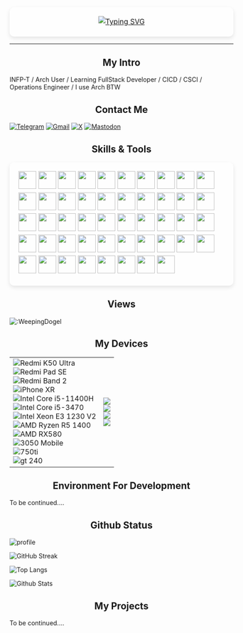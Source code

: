 
<p align="center" style="position: relative; padding: 20px; font-size: 16px; line-height: 1.6;">
<span style="
            position: absolute;
            top: 0;
            left: 0;
            width: 100%;
            height: 100%;
            background: rgba(255, 255, 255, 0.2); 
            z-index: -1;
            border-radius: 10px; 
            box-shadow: 0 4px 10px rgba(0, 0, 0, 0.1);
        "></span>
<a href="https://git.io/typing-svg"><img src="https://readme-typing-svg.demolab.com?font=Fira+Code&size=32&pause=1000&color=F76EEE&width=435&lines=Hi%2C+I'm+WeepingDogel.;I+will%2C+therefore+I+am." alt="Typing SVG" /></a>
</p>


---

<h2 align="center">My Intro</h2>

INFP-T / Arch User / Learning FullStack Developer / CICD / CSCI / Operations Engineer / I use Arch BTW

<h2 align="center">Contact Me</h2>

[![Telegram](https://img.shields.io/badge/Telegram-@weepingdogel_2025-666666?style=for-the-badge&logo=Telegram&logoColor=&labelColor=000000)](https://t.me/weepingdogel_2025)
[![Gmail](https://img.shields.io/badge/Gmail-weepingdogel@gmail.com-666666?style=for-the-badge&logo=Gmail&logoColor=&labelColor=000000)](mailto:weepingdogel@gmail.com)
[![X](https://img.shields.io/badge/@weepingdogel_me-666666?style=for-the-badge&logo=X&logoColor=&labelColor=000000)](https://x.com/weepingdogel_me)
[![Mastodon](https://img.shields.io/badge/mastodon-@WeepingDogel-666666?style=for-the-badge&logo=mastodon&logoColor=&labelColor=000000)](https://zone.liolok.com/@WeepingDogel)

<h2 align="center">Skills & Tools</h2>
<p style="position: relative; padding: 20px; font-size: 16px; line-height: 1.6;">
        <span style="
            position: absolute;
            top: 0;
            left: 0;
            width: 100%;
            height: 100%;
            background: rgba(255, 255, 255, 0.2); 
            z-index: -1;
            border-radius: 10px; 
            box-shadow: 0 4px 10px rgba(0, 0, 0, 0.1);
        "></span>
<img src="https://cdn.jsdelivr.net/gh/devicons/devicon@latest/icons/python/python-original.svg" width="40" height="40" />
<img src="https://cdn.jsdelivr.net/gh/devicons/devicon@latest/icons/html5/html5-original.svg" width="40" height="40" /> 
<img src="https://cdn.jsdelivr.net/gh/devicons/devicon@latest/icons/css3/css3-original.svg" width="40" height="40" />
<img src="https://cdn.jsdelivr.net/gh/devicons/devicon@latest/icons/javascript/javascript-original.svg" width="40" height="40" />
<img src="https://cdn.jsdelivr.net/gh/devicons/devicon@latest/icons/c/c-original.svg" width="40" height="40" />          
<img src="https://cdn.jsdelivr.net/gh/devicons/devicon@latest/icons/vuejs/vuejs-original.svg" width="40" height="40" />
<img src="https://cdn.jsdelivr.net/gh/devicons/devicon@latest/icons/vitejs/vitejs-original.svg" width="40" height="40"/>
<img src="https://cdn.jsdelivr.net/gh/devicons/devicon@latest/icons/axios/axios-plain-wordmark.svg" width="40" height="40"/>          
<img src="https://cdn.jsdelivr.net/gh/devicons/devicon@latest/icons/nodejs/nodejs-original-wordmark.svg" width="40" height="40"/>          
<img src="https://cdn.jsdelivr.net/gh/devicons/devicon@latest/icons/electron/electron-original.svg" width="40" height="40"/>          
<img src="https://cdn.jsdelivr.net/gh/devicons/devicon@latest/icons/tailwindcss/tailwindcss-original.svg" width="40" height="40"/>
<img src="https://cdn.jsdelivr.net/gh/devicons/devicon@latest/icons/fastapi/fastapi-original.svg" width="40" height="40" />
<img src="https://cdn.jsdelivr.net/gh/devicons/devicon@latest/icons/pandas/pandas-original.svg" width="40" height="40"/>         
<img src="https://cdn.jsdelivr.net/gh/devicons/devicon@latest/icons/numpy/numpy-original.svg" width="40" height="40"/>
<img src="https://cdn.jsdelivr.net/gh/devicons/devicon@latest/icons/tensorflow/tensorflow-original.svg" width="40" height="40"/>
<img src="https://cdn.jsdelivr.net/gh/devicons/devicon@latest/icons/pytorch/pytorch-original.svg" width="40" height="40"/>
<img src="https://cdn.jsdelivr.net/gh/devicons/devicon@latest/icons/streamlit/streamlit-original.svg"width="40" height="40"/>         
<img src="https://cdn.jsdelivr.net/gh/devicons/devicon@latest/icons/sqlalchemy/sqlalchemy-original.svg" width="40" height="40"/>
<img src="https://cdn.jsdelivr.net/gh/devicons/devicon@latest/icons/sqlite/sqlite-original.svg" width="40" height="40"/>
<img src="https://cdn.jsdelivr.net/gh/devicons/devicon@latest/icons/mariadb/mariadb-original.svg"  width="40" height="40"/>
<img src="https://cdn.jsdelivr.net/gh/devicons/devicon@latest/icons/mysql/mysql-original.svg"  width="40" height="40"/>
<img src="https://cdn.jsdelivr.net/gh/devicons/devicon@latest/icons/postgresql/postgresql-original.svg"  width="40" height="40"/>
<img src="https://cdn.jsdelivr.net/gh/devicons/devicon@latest/icons/supabase/supabase-original.svg" width="40" height="40"/>
<img src="https://cdn.jsdelivr.net/gh/devicons/devicon@latest/icons/oauth/oauth-original.svg" width="40" height="40"/>                             
<img src="https://cdn.jsdelivr.net/gh/devicons/devicon@latest/icons/vscode/vscode-original.svg" width="40" height="40" />
<img src="https://cdn.jsdelivr.net/gh/devicons/devicon@latest/icons/vim/vim-original.svg" width="40" height="40"/>          
<img src="https://cdn.jsdelivr.net/gh/devicons/devicon@latest/icons/chrome/chrome-original.svg" width="40" height="40" />
<img src="https://cdn.jsdelivr.net/gh/devicons/devicon@latest/icons/npm/npm-original-wordmark.svg" width="40" height="40"/>
<img src="https://cdn.jsdelivr.net/gh/devicons/devicon@latest/icons/yarn/yarn-original-wordmark.svg" width="40" height="40"/>          
<img src="https://cdn.jsdelivr.net/gh/devicons/devicon@latest/icons/git/git-original.svg" width="40" height="40"/>
<img src="https://cdn.jsdelivr.net/gh/devicons/devicon@latest/icons/github/github-original.svg" width="40" height="40"/>
<img src="https://cdn.jsdelivr.net/gh/devicons/devicon@latest/icons/githubactions/githubactions-original.svg" width="40" height="40"/>
<img src="https://cdn.jsdelivr.net/gh/devicons/devicon@latest/icons/jenkins/jenkins-original.svg" width="40" height="40"/>              
<img src="https://cdn.jsdelivr.net/gh/devicons/devicon@latest/icons/openstack/openstack-original.svg" width="40" height="40"/>    
<img src="https://cdn.jsdelivr.net/gh/devicons/devicon@latest/icons/docker/docker-original.svg" width="40" height="40"/>
<img src="https://cdn.jsdelivr.net/gh/devicons/devicon@latest/icons/portainer/portainer-original.svg" width="40" height="40"/>
<img src="https://cdn.jsdelivr.net/gh/devicons/devicon@latest/icons/yaml/yaml-original.svg" width="40" height="40"/>
<img src="https://cdn.jsdelivr.net/gh/devicons/devicon@latest/icons/latex/latex-original.svg" width="40" height="40"/>
<img src="https://cdn.jsdelivr.net/gh/devicons/devicon@latest/icons/markdown/markdown-original.svg" width="40" height="40"/>
<img src="https://cdn.jsdelivr.net/gh/devicons/devicon@latest/icons/bash/bash-original.svg" width="40" height="40"/>
<img src="https://cdn.jsdelivr.net/gh/devicons/devicon@latest/icons/powershell/powershell-original.svg" width="40" height="40" />                          
<img src="https://cdn.jsdelivr.net/gh/devicons/devicon@latest/icons/archlinux/archlinux-original.svg" width="40" height="40"/>
<img src="https://cdn.jsdelivr.net/gh/devicons/devicon@latest/icons/ubuntu/ubuntu-original.svg" width="40" height="40"/>          
<img src="https://cdn.jsdelivr.net/gh/devicons/devicon@latest/icons/windows11/windows11-original.svg" width="40" height="40"/>
<img src="https://cdn.jsdelivr.net/gh/devicons/devicon@latest/icons/android/android-original.svg" width="40" height="40"/>
<img src="https://cdn.jsdelivr.net/gh/devicons/devicon@latest/icons/apple/apple-original.svg"  width="40" height="40"/>
<img src="https://cdn.jsdelivr.net/gh/devicons/devicon@latest/icons/cloudflare/cloudflare-original.svg" width="40" height="40"/>
<img src="https://cdn.jsdelivr.net/gh/devicons/devicon@latest/icons/google/google-original.svg" width="40" height="40"/>
                

                            
</p>

         


<h2 align="center">Views</h2>

![:WeepingDogel](https://count.getloli.com/@:WeepingDogel?theme=booru-lewd)


<h2 align="center">My Devices</h2>

|||
|---|---|
|![Redmi K50 Ultra](https://img.shields.io/badge/Redmi%20K50%20Ultra-FF6900?style=for-the-badge&logo=xiaomi&logoColor=FFFFFF)<br/>![Redmi Pad SE](https://img.shields.io/badge/Redmi%20Pad%20SE-FF6900?style=for-the-badge&logo=xiaomi&logoColor=FFFFFF)<br/>![Redmi Band 2](https://img.shields.io/badge/Redmi%20Band%202-FF6900?style=for-the-badge&logo=xiaomi&logoColor=FFFFFF)<br />![iPhone XR](https://img.shields.io/badge/iPhone%20XR-000000?style=for-the-badge&logo=Apple&logoColor=FFFFFF)<br />![Intel Core i5-11400H](https://img.shields.io/badge/Core%20i5%2011400H-0071C5?style=for-the-badge&logo=Intel&logoColor=FFFFFF) <br /> ![Intel Core i5-3470](https://img.shields.io/badge/Core%20i5%203470-0071C5?style=for-the-badge&logo=Intel&logoColor=FFFFFF) <br />![Intel Xeon E3 1230 V2](https://img.shields.io/badge/Xeon%20E3%201230%20V2-0071C5?style=for-the-badge&logo=Intel&logoColor=FFFFFF)<br />![AMD Ryzen R5 1400](https://img.shields.io/badge/Ryzen%20R5%201400-ED1C24?style=for-the-badge&logo=AMD&logoColor=FFFFFF) <br /> ![AMD RX580](https://img.shields.io/badge/radeon%20RX%20580-ED1C24?style=for-the-badge&logo=AMD&logoColor=FFFFFF) <br /> ![3050 Mobile](https://img.shields.io/badge/Geforce%20RTX%203050%20Mobile-76B900?style=for-the-badge&logo=AMD&logoColor=FFFFFF) <br /> ![750ti](https://img.shields.io/badge/Geforce%20GTX%20750%20Ti-76B900?style=for-the-badge&logo=AMD&logoColor=FFFFFF) <br /> ![gt 240](https://img.shields.io/badge/Geforce%20GT%20240-76B900?style=for-the-badge&logo=AMD&logoColor=FFFFFF)|![](https://www.pcgamebenchmark.com/signature/intel-core-i5-11400h/32gb/nvidia-geforce-rtx-3050-laptop-gpu/twitch.png) <br/> ![](https://www.pcgamebenchmark.com/signature/intel-xeon-e3-1230-v2/16gb/nvidia-geforce-gtx-750-ti/twitch.png)<br /> ![](https://www.pcgamebenchmark.com/signature/amd-ryzen-5-1400/8gb/amd-radeon-rx-580/twitch.png) <br /> ![](https://www.pcgamebenchmark.com/signature/intel-core-i5-3470/16gb/nvidia-geforce-gt-240/twitch.png)|

<h2 align="center">Environment For Development</h2>


To be continued....

<h2 align="center">Github Status</h2>


![profile](https://github-profile-trophy.vercel.app/?username=weepingdogel&row=2&column=5&theme=darkhub)

![GitHub Streak](https://streak-stats.demolab.com?user=weepingdogel&theme=dark&date_format=%5BY.%5Dn.j&locale=zh_Hans)

![Top Langs](https://github-readme-stats.vercel.app/api/top-langs/?username=weepingdogel&show_icons=true&count_private=true&title_color=ffffff&text_color=ffffff&layout=compact&bg_color=000000&locale=cn&hide_border=0) 

![Github Stats](https://github-readme-stats.vercel.app/api?username=weepingdogel&title_color=ffffff&text_color=ffffff&layout=compact&bg_color=000000&locale=cn&hide_border=0)



<h2 align="center">My Projects</h2>

To be continued....
